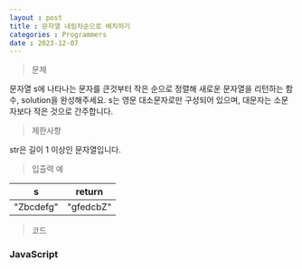 ```yaml
---
layout : post
title : 문자열 내림차순으로 배치하기
categories : Programmers
date : 2023-12-07
---
```

> 문제<br>

문자열 s에 나타나는 문자를 큰것부터 작은 순으로 정렬해 새로운 문자열을 리턴하는 함수, solution을 완성해주세요.
s는 영문 대소문자로만 구성되어 있으며, 대문자는 소문자보다 작은 것으로 간주합니다.

> 제한사항<br>

str은 길이 1 이상인 문자열입니다.

> 입출력 예<br>

|s|return|
|:--:|:--:|
|"Zbcdefg"|"gfedcbZ"|

> 코드

### JavaScript

<script src="https://gist.github.com/kwontaehoon/c03e134327f5c2176553a3aa5a1a5257.js"></script>